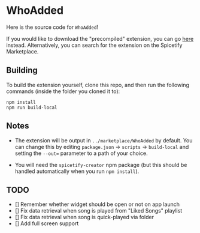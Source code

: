 # WhoAdded

Here is the source code for `WhoAdded`!

If you would like to download the "precompiled" extension, you can go [here](https://github.com/GentlyTech/spicetify-extensions/tree/master/WhoAdded) instead. Alternatively, you can search for the extension on the Spicetify Marketplace.

## Building

To build the extension yourself, clone this repo, and then run the following commands (inside the folder you cloned it to):

```
npm install
npm run build-local
```

## Notes

- The extension will be output in `../marketplace/WhoAdded` by default. You can change this by editing `package.json` -> `scripts` -> `build-local` and setting the `--out=` parameter to a path of your choice.

- You will need the `spicetify-creator` npm package (but this should be handled automatically when you run `npm install`).

## TODO

- [] Remember whether widget should be open or not on app launch
- [] Fix data retrieval when song is played from "Liked Songs" playlist
- [] Fix data retrieval when song is quick-played via folder
- [] Add full screen support
